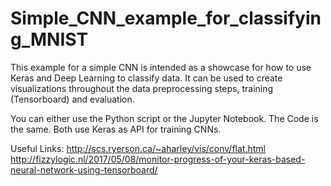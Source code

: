 # Simple_CNN_example_for_classifying_MNIST
This example for a simple CNN is intended as a showcase for how to use Keras and Deep Learning to classify data. It can be used to create visualizations throughout the data preprocessing steps, training (Tensorboard) and evaluation.

You can either use the Python script or the Jupyter Notebook. The Code is the same. Both use Keras as API for training CNNs.

Useful Links:
http://scs.ryerson.ca/~aharley/vis/conv/flat.html
http://fizzylogic.nl/2017/05/08/monitor-progress-of-your-keras-based-neural-network-using-tensorboard/
